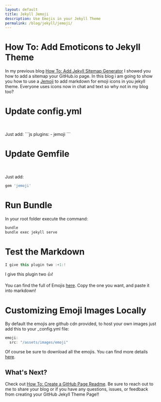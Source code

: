 ```yaml
---
layout: default
title: Jekyll Jemoji
description: Use Emojis in your Jekyll Theme
permalink: /blog/jekyll/jemoji/
---
```


# How To: Add Emoticons to Jekyll Theme
In my previous blog [How To: Add Jekyll Sitemap Generator](/blog/jekyll/sitemap/) I showed you how to add a sitemap your GitHub.io page.   In this blog i am going to show you how to use a [Jemoji](https://github.com/jekyll/jemoji) to add markdown for emoji icons in you jekyll theme.   Everyone uses icons now in chat and text so why not in my blog too?

# Update config.yml

<p>&nbsp;</p>
Just add:
```js
plugins:
  - jemoji
```

# Update Gemfile

<p>&nbsp;</p>
Just add:

```js
gem 'jemoji'
```

# Run Bundle

In your root folder execute the command:
```js
bundle
bundle exec jekyll serve
```

# Test the Markdown

```js
I give this plugin two :+1:!
```
I give this plugin two :+1:!

You can find the full of Emojis [here](/blog/jekyll/jemoji/list/).  Copy the one you want, and paste it into markdown!

# Customizing Emoji Images Locally

By default the emojis are github cdn provided,  to host your own images just add this to your _config.yml file:

```js
emoji:
  src: "/assets/images/emoji"
```

Of course be sure to download all the emojis.  You can find more details [here](https://github.com/github/gemoji).

## What's Next?

Check out [How To: Create a GitHub Page Readme](/blog/github/page/readme/).  Be sure to reach out to me to share your blog or if you have any questions, issues, or feedback from creating your GitHub Jekyll Theme Page!! 